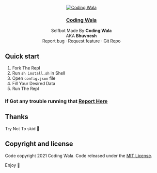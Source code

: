 <p align="center">
  <a href="https://youtube.com/codingwala">
    <img src="https://www.codingwala.in/assets/icon/android-chrome-192x192.png" alt="Coding Wala">
  </a>

  <h3 align="center"><a href="https://youtube.com/codingwala">Coding Wala</a></h3>

  <p align="center">
    Selfbot Made By <b>Coding Wala</b><br>AKA <b>Bhuvnesh</b>
    <br>
    <a href="https://www.codingwala.in/dc">Report bug</a>
    ·
    <a href="https://www.codingwala.in/dc">Request feature</a>
    ·
    <a href="https://github.com/ItsBhuvnesh/BhuvneshSB">Git Repo</a>
  </p>
</p>

## Quick start

1. Fork The Repl
2. Run `sh install.sh` in Shell
3. Open `config.json` file
4. Fill Your Desired Data
5. Run The Repl

### If Got any trouble running that [Report Here](https://www.codingwala.in/dc)

## Thanks

Try Not To skid 🙏

## Copyright and license

Code copyright 2021 Coding Wala. Code released under the [MIT License](https://reponame/blob/master/LICENSE).

Enjoy 🤘
